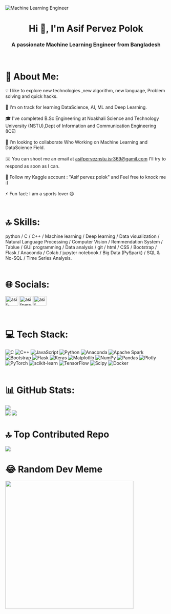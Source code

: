  ![Machine Learning Engineer](https://raw.githubusercontent.com/amandewatnitrr/amandewatnitrr/main/header_.png)
<h1 align="center">Hi 👋, I'm Asif Pervez Polok</h1>
<h3 align="center">A passionate Machine Learning Engineer from Bangladesh</h3><br>

# 💫 About Me:
💡 I like to explore new technologies ,new algorithm, new language, Problem solving and quick hacks.<br><br>🌱 I'm on track for learning DataScience, AI, ML and Deep Learning.<br><br>🎓 I've completed B.Sc Engineering at Noakhali Science and Technology University (NSTU),Dept of Information and Communication Engineering (ICE)<br><br>👯 I’m looking to collaborate Who Working on Machine Learning and DataScience Field.<br><br>✉️ You can shoot me an email at asifperveznstu.jsr369@gamil.com I'll try to respond as soon as I can.<br><br>💬 Follow my Kaggle account : "Asif pervez polok" and Feel free to knock me :)<br><br>⚡ Fun fact: I am a sports lover 😄 <br><br>

# 🔝 Skills:
python / C / C++ / Machine learning / Deep learning / Data visualization / Natural Language Processing / Computer Vision / Remmendation System / Tablue / GUI programming / Data analysis / git / html / CSS / Bootstrap / Flask / Anaconda / Colab / jupyter notebook / Big Data (PySpark) / SQL & No-SQL / Time Series Analysis.<br><br>

# 🌐 Socials:
<p align="left">
<a href="https://linkedin.com/in/asif-pervez-polok-237445210" target="blank"><img align="center" src="https://raw.githubusercontent.com/rahuldkjain/github-profile-readme-generator/master/src/images/icons/Social/linked-in-alt.svg" alt="asif-pervez-polok-237445210" height="30" width="40" /></a>
<a href="https://kaggle.com/asifpervezpolok" target="blank"><img align="center" src="https://raw.githubusercontent.com/rahuldkjain/github-profile-readme-generator/master/src/images/icons/Social/kaggle.svg" alt="asifpervezpolok" height="30" width="40" /></a>
<a href="https://fb.com/asif pervez polok" target="blank"><img align="center" src="https://raw.githubusercontent.com/rahuldkjain/github-profile-readme-generator/master/src/images/icons/Social/facebook.svg" alt="asif pervez polok" height="30" width="40" /></a>
</p><br>

# 💻 Tech Stack:
![C](https://img.shields.io/badge/c-%2300599C.svg?style=for-the-badge&logo=c&logoColor=white) ![C++](https://img.shields.io/badge/c++-%2300599C.svg?style=for-the-badge&logo=c%2B%2B&logoColor=white) ![JavaScript](https://img.shields.io/badge/javascript-%23323330.svg?style=for-the-badge&logo=javascript&logoColor=%23F7DF1E) ![Python](https://img.shields.io/badge/python-3670A0?style=for-the-badge&logo=python&logoColor=ffdd54) ![Anaconda](https://img.shields.io/badge/Anaconda-%2344A833.svg?style=for-the-badge&logo=anaconda&logoColor=white) ![Apache Spark](https://img.shields.io/badge/Apache%20Spark-FDEE21?style=for-the-badge&logo=apachespark&logoColor=black) ![Bootstrap](https://img.shields.io/badge/bootstrap-%238511FA.svg?style=for-the-badge&logo=bootstrap&logoColor=white) ![Flask](https://img.shields.io/badge/flask-%23000.svg?style=for-the-badge&logo=flask&logoColor=white) ![Keras](https://img.shields.io/badge/Keras-%23D00000.svg?style=for-the-badge&logo=Keras&logoColor=white) ![Matplotlib](https://img.shields.io/badge/Matplotlib-%23ffffff.svg?style=for-the-badge&logo=Matplotlib&logoColor=black) ![NumPy](https://img.shields.io/badge/numpy-%23013243.svg?style=for-the-badge&logo=numpy&logoColor=white) ![Pandas](https://img.shields.io/badge/pandas-%23150458.svg?style=for-the-badge&logo=pandas&logoColor=white) ![Plotly](https://img.shields.io/badge/Plotly-%233F4F75.svg?style=for-the-badge&logo=plotly&logoColor=white) ![PyTorch](https://img.shields.io/badge/PyTorch-%23EE4C2C.svg?style=for-the-badge&logo=PyTorch&logoColor=white) ![scikit-learn](https://img.shields.io/badge/scikit--learn-%23F7931E.svg?style=for-the-badge&logo=scikit-learn&logoColor=white) ![TensorFlow](https://img.shields.io/badge/TensorFlow-%23FF6F00.svg?style=for-the-badge&logo=TensorFlow&logoColor=white) ![Scipy](https://img.shields.io/badge/SciPy-%230C55A5.svg?style=for-the-badge&logo=scipy&logoColor=%white) ![Docker](https://img.shields.io/badge/docker-%230db7ed.svg?style=for-the-badge&logo=docker&logoColor=white)<br><br>

# 📊 GitHub Stats:
![](https://github-readme-stats.vercel.app/api?username=polok-dev98&theme=blueberry&hide_border=false&include_all_commits=true&count_private=true)<br/>
![](https://github-readme-streak-stats.herokuapp.com/?user=polok-dev98&theme=blueberry&hide_border=false)
![](https://github-readme-stats.vercel.app/api/top-langs/?username=polok-dev98&theme=blueberry&hide_border=false&include_all_commits=true&count_private=true&layout=compact)

# 🔝 Top Contributed Repo
![](https://github-contributor-stats.vercel.app/api?username=polok-dev98&limit=5&theme=gruvbox&combine_all_yearly_contributions=true)

# 😂 Random Dev Meme
<img src='https://randommeme-five.vercel.app/' style="height: 400px;"/>
